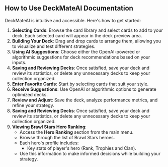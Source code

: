 ## How to Use DeckMateAI Documentation

DeckMateAI is intuitive and accessible. Here's how to get started:

1. **Selecting Cards**: Browse the card library and select cards to add to your deck. Each selected card will appear in the deck preview area.
2. **Building Your Deck**: Drag and drop cards to arrange them, allowing you to visualize and test different strategies.
3. **Using AI Suggestions**: Choose either the OpenAI-powered or algorithmic suggestions for deck recommendations based on your inputs.
4. **Saving and Reviewing Decks**: Once satisfied, save your deck and review its statistics, or delete any unnecessary decks to keep your collection organized.
5. **Enter Favorite Cards**: Start by selecting cards that suit your style.
6. **Receive Suggestions**: Use OpenAI or algorithmic options to generate optimized decks.
7. **Review and Adjust**: Save the deck, analyze performance metrics, and refine your strategy.
8. **Saving and Reviewing Decks**: Once satisfied, save your deck and review its statistics, or delete any unnecessary decks to keep your collection organized.
9. **Viewing Brawl Stars Hero Ranking**: 
    - Access the **Hero Ranking** section from the main menu. 
    - Browse through the list of Brawl Stars heroes.
    - Each hero's profile includes:
      - Key stats of player's hero (Rank, Trophies and Clan).
   - Use this information to make informed decisions while building your strategy.